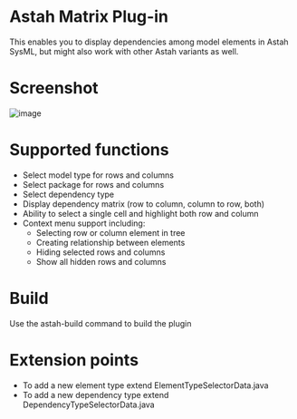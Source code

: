 # Astah Matrix Plug-in

This enables you to display dependencies among model elements 
in Astah SysML, but might also work with other Astah variants
as well.

# Screenshot

![image](https://github.com/modeldriven-hu/astah-matrix/assets/8182138/48822ee5-08d6-433c-a3f6-e3d93fb0eef5)

# Supported functions

- Select model type for rows and columns
- Select package for rows and columns
- Select dependency type
- Display dependency matrix (row to column, column to row, both)
- Ability to select a single cell and highlight both row and column
- Context menu support including:
  - Selecting row or column element in tree
  - Creating relationship between elements
  - Hiding selected rows and columns
  - Show all hidden rows and columns

# Build

Use the astah-build command to build the plugin

# Extension points

- To add a new element type extend ElementTypeSelectorData.java
- To add a new dependency type extend DependencyTypeSelectorData.java

